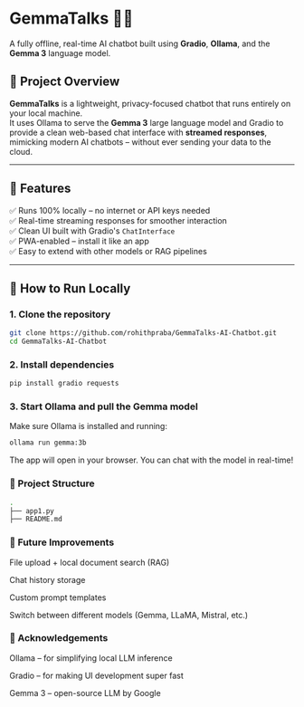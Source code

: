 # GemmaTalks 💬🧠
A fully offline, real-time AI chatbot built using **Gradio**, **Ollama**, and the **Gemma 3** language model.

## 🚀 Project Overview

**GemmaTalks** is a lightweight, privacy-focused chatbot that runs entirely on your local machine.  
It uses Ollama to serve the **Gemma 3** large language model and Gradio to provide a clean web-based chat interface with **streamed responses**, mimicking modern AI chatbots – without ever sending your data to the cloud.

---

## 🧠 Features

✅ Runs 100% locally – no internet or API keys needed  
✅ Real-time streaming responses for smoother interaction  
✅ Clean UI built with Gradio's `ChatInterface`  
✅ PWA-enabled – install it like an app  
✅ Easy to extend with other models or RAG pipelines

---

## 🧪 How to Run Locally

### 1. Clone the repository
```bash
git clone https://github.com/rohithpraba/GemmaTalks-AI-Chatbot.git
cd GemmaTalks-AI-Chatbot
```

### 2. Install dependencies
```bash
pip install gradio requests
```

### 3. Start Ollama and pull the Gemma model
Make sure Ollama is installed and running:
```bash
ollama run gemma:3b
```
The app will open in your browser. You can chat with the model in real-time!

### 📂 Project Structure
```bash
.
├── app1.py              
├── README.md
```

### 🧭 Future Improvements
 File upload + local document search (RAG)

 Chat history storage

 Custom prompt templates

 Switch between different models (Gemma, LLaMA, Mistral, etc.)

 ### 🙌 Acknowledgements
 Ollama – for simplifying local LLM inference

Gradio – for making UI development super fast

Gemma 3 – open-source LLM by Google



